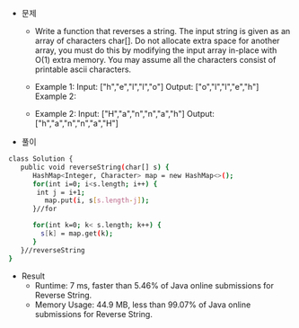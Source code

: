  - 문제
   - Write a function that reverses a string. The input string is given as an array of characters char[].
   Do not allocate extra space for another array, you must do this by modifying the input array in-place with O(1) extra memory.
   You may assume all the characters consist of printable ascii characters.

    - Example 1:
    Input: ["h","e","l","l","o"]
    Output: ["o","l","l","e","h"]
    Example 2:

    - Example 2:
    Input: ["H","a","n","n","a","h"]
    Output: ["h","a","n","n","a","H"]
    
 - 풀이
 ```sh    
 class Solution {
    public void reverseString(char[] s) {       
       HashMap<Integer, Character> map = new HashMap<>();
       for(int i=0; i<s.length; i++) {
        int j = i+1;
          map.put(i, s[s.length-j]);  	 
       }//for

       for(int k=0; k< s.length; k++) {
         s[k] = map.get(k);
       }
    }//reverseString
 }
 ```
 
 - Result
   - Runtime: 7 ms, faster than 5.46% of Java online submissions for Reverse String.
   - Memory Usage: 44.9 MB, less than 99.07% of Java online submissions for Reverse String.
